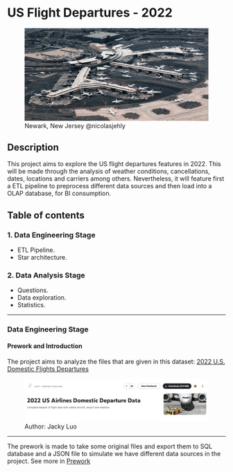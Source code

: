 # US Flight Departures - 2022
<figure>
    <img src="img/nicolas-jehly-6WImwokn8dA-unsplash.jpg"
         alt="Newark Airport">
    <figcaption>Newark, New Jersey @nicolasjehly</figcaption>
</figure>

## Description
This project aims to explore the US flight departures features in 2022. This will be made through the analysis of weather conditions, cancellations, dates, locations and carriers among others. Nevertheless, it will feature first a ETL pipeline to preprocess different data sources and then load into a OLAP database, for BI consumption.

## Table of contents
### 1. Data Engineering Stage
- ETL Pipeline.
- Star architecture.

### 2. Data Analysis Stage
- Questions.
- Data exploration.
- Statistics.
---

### Data Engineering Stage
#### Prework and Introduction
The project aims to analyze the files that are given in this dataset:
[2022 U.S. Domestic Flights Departures](https://www.kaggle.com/datasets/jl8771/2022-us-airlines-domestic-departure-data)
<figure>
    <img src="img/Screenshot 2023-04-20 at 12.39.04 PM.png"
         alt="Kaggle Dataset Flight Dep.">
    <figcaption>Author: Jacky Luo</figcaption>
</figure>

---
The prework is made to take some original files and export them to SQL database and a JSON file
to simulate we have different data sources in the project.  See more in [Prework](./prework)
